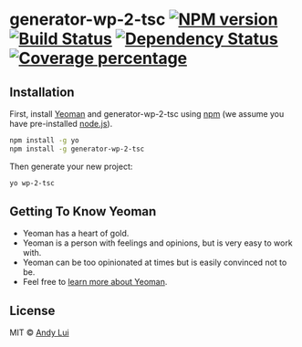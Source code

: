 # generator-wp-2-tsc [![NPM version][npm-image]][npm-url] [![Build Status][travis-image]][travis-url] [![Dependency Status][daviddm-image]][daviddm-url] [![Coverage percentage][coveralls-image]][coveralls-url]
> 

## Installation

First, install [Yeoman](http://yeoman.io) and generator-wp-2-tsc using [npm](https://www.npmjs.com/) (we assume you have pre-installed [node.js](https://nodejs.org/)).

```bash
npm install -g yo
npm install -g generator-wp-2-tsc
```

Then generate your new project:

```bash
yo wp-2-tsc
```

## Getting To Know Yeoman

 * Yeoman has a heart of gold.
 * Yeoman is a person with feelings and opinions, but is very easy to work with.
 * Yeoman can be too opinionated at times but is easily convinced not to be.
 * Feel free to [learn more about Yeoman](http://yeoman.io/).

## License

MIT © [Andy Lui]()


[npm-image]: https://badge.fury.io/js/generator-wp-2-tsc.svg
[npm-url]: https://npmjs.org/package/generator-wp-2-tsc
[travis-image]: https://travis-ci.org/awlui/generator-wp-2-tsc.svg?branch=master
[travis-url]: https://travis-ci.org/awlui/generator-wp-2-tsc
[daviddm-image]: https://david-dm.org/awlui/generator-wp-2-tsc.svg?theme=shields.io
[daviddm-url]: https://david-dm.org/awlui/generator-wp-2-tsc
[coveralls-image]: https://coveralls.io/repos/awlui/generator-wp-2-tsc/badge.svg
[coveralls-url]: https://coveralls.io/r/awlui/generator-wp-2-tsc
